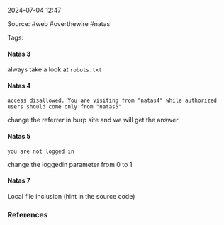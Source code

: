 
2024-07-04 12:47

Source: #web #overthewire #natas

Tags:

#### Natas 3

always take a look at `robots.txt` 

#### Natas 4 
```
access disallowed. You are visiting from "natas4" while authorized users should come only from "natas5"
```

change the referrer in burp site and we will get the answer 
#### Natas 5

```
you are not logged in
```

change the loggedin parameter from 0 to 1

#### Natas 7

Local file inclusion (hint in the source code)





### References
